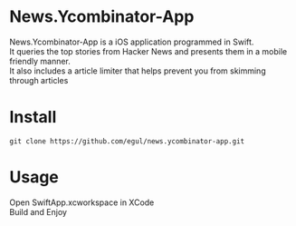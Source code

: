 # News.Ycombinator-App

News.Ycombinator-App is a iOS application programmed in Swift.  
It queries the top stories from Hacker News and presents them in a mobile friendly manner.  
It also includes a article limiter that helps prevent you from skimming through articles

# Install
`git clone https://github.com/egul/news.ycombinator-app.git`

# Usage
Open SwiftApp.xcworkspace in XCode  
Build and Enjoy
